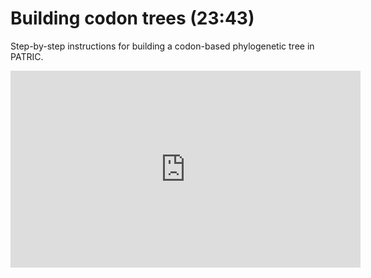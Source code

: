 # Building codon trees (23:43)

Step-by-step instructions for building a codon-based phylogenetic tree in PATRIC.

<iframe width="560" height="315" src="https://www.youtube.com/embed/KnVpy6VRccs" frameborder="0" allow="accelerometer; autoplay; encrypted-media; gyroscope; picture-in-picture" allowfullscreen></iframe>
